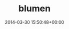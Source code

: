 ---
title:		"blumen"
type:		"photos"
mediatype:		"upload"
description:		"TBC"
date:		"2014-03-30 15:50:48+00:00"
album:		"nature"
filename:		"blumen.md"
series:		""
cl_public_id:		"nature/blumen"
cl_version:		1497005026
format:		"tiff"
bytes:		4030600
width:		2560
height:		1440
colours:
- "#827673"
- "#83886F"
- "#C5B7B4"
- "#6B796B"
- "#82808D"
- "#353120"
- "#787B56"
- "#847380"
- "#BFC1AB"
- "#433F38"
- "#3B4027"
- "#7A7854"
- "#838D91"
- "#636C4B"
- "#A7B5BB"
- "#BBA7B4"
- "#AAABB5"
- "#C2C9C2"
- "#322420"
- "#3D463C"
- "#74664A"
- "#764E68"
exposure_mode:		"Auto"
program:		"Aperture-priority AE"
aperture:		"4.0"
focal_length:		"50.0 mm"
iso:		"50"
shutter_speed:		"1/400"
metering:		"Center-weighted average"
flash:		"Off, Did not fire"
white_balance:		"Custom"
colour_temp:		"5200"
has_crop:		"false"
orientation:		"Horizontal (normal)"
camera_model:		"NIKON D800"
lens_info:		"0mm f/0"
artist:		"No artist info"
x_resolution:		"300"
y_resolution:		"300"
---